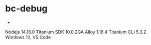 # bc-debug
-
Nodejs 14.18.0
Titanium SDK 10.0.2GA
Alloy 1.16.4
Titanium CLI 5.3.2
Windows 10, VS Code
